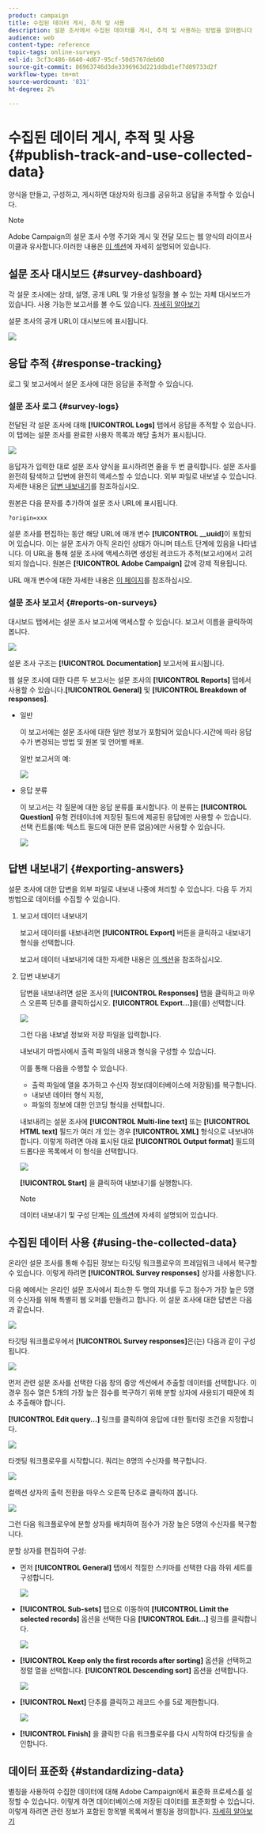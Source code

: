 ```yaml
---
product: campaign
title: 수집된 데이터 게시, 추적 및 사용
description: 설문 조사에서 수집된 데이터를 게시, 추적 및 사용하는 방법을 알아봅니다
audience: web
content-type: reference
topic-tags: online-surveys
exl-id: 3cf3c486-6640-4d67-95cf-50d5767deb60
source-git-commit: 86963746d3de3396963d221ddbd1ef7d89733d2f
workflow-type: tm+mt
source-wordcount: '831'
ht-degree: 2%

---
```


# 수집된 데이터 게시, 추적 및 사용{#publish-track-and-use-collected-data}

양식을 만들고, 구성하고, 게시하면 대상자와 링크를 공유하고 응답을 추적할 수 있습니다.

>[!NOTE]
>
>Adobe Campaign의 설문 조사 수명 주기와 게시 및 전달 모드는 웹 양식의 라이프사이클과 유사합니다.이러한 내용은 [이 섹션](../../web/using/about-web-forms.md)에 자세히 설명되어 있습니다.

## 설문 조사 대시보드 {#survey-dashboard}

각 설문 조사에는 상태, 설명, 공개 URL 및 가용성 일정을 볼 수 있는 자체 대시보드가 있습니다. 사용 가능한 보고서를 볼 수도 있습니다. [자세히 알아보기](#reports-on-surveys)

설문 조사의 공개 URL이 대시보드에 표시됩니다.

![](assets/survey_public_url.png)

## 응답 추적 {#response-tracking}

로그 및 보고서에서 설문 조사에 대한 응답을 추적할 수 있습니다.

### 설문 조사 로그 {#survey-logs}

전달된 각 설문 조사에 대해 **[!UICONTROL Logs]** 탭에서 응답을 추적할 수 있습니다. 이 탭에는 설문 조사를 완료한 사용자 목록과 해당 출처가 표시됩니다.

![](assets/s_ncs_admin_survey_logs.png)

응답자가 입력한 대로 설문 조사 양식을 표시하려면 줄을 두 번 클릭합니다. 설문 조사를 완전히 탐색하고 답변에 완전히 액세스할 수 있습니다. 외부 파일로 내보낼 수 있습니다. 자세한 내용은 [답변 내보내기](#exporting-answers)를 참조하십시오.

원본은 다음 문자를 추가하여 설문 조사 URL에 표시됩니다.

```
?origin=xxx
```

설문 조사를 편집하는 동안 해당 URL에 매개 변수 **[!UICONTROL __uuid]**&#x200B;이 포함되어 있습니다. 이는 설문 조사가 아직 온라인 상태가 아니며 테스트 단계에 있음을 나타냅니다. 이 URL을 통해 설문 조사에 액세스하면 생성된 레코드가 추적(보고서)에서 고려되지 않습니다. 원본은 **[!UICONTROL Adobe Campaign]** 값에 강제 적용됩니다.

URL 매개 변수에 대한 자세한 내용은 [이 페이지](../../web/using/defining-web-forms-properties.md#form-url-parameters)를 참조하십시오.

### 설문 조사 보고서 {#reports-on-surveys}

대시보드 탭에서는 설문 조사 보고서에 액세스할 수 있습니다. 보고서 이름을 클릭하여 봅니다.

![](assets/s_ncs_admin_survey_report_doc.png)

설문 조사 구조는 **[!UICONTROL Documentation]** 보고서에 표시됩니다.

웹 설문 조사에 대한 다른 두 보고서는 설문 조사의 **[!UICONTROL Reports]** 탭에서 사용할 수 있습니다.**[!UICONTROL General]** 및 **[!UICONTROL Breakdown of responses]**.

* 일반

   이 보고서에는 설문 조사에 대한 일반 정보가 포함되어 있습니다.시간에 따라 응답 수가 변경되는 방법 및 원본 및 언어별 배포.

   일반 보고서의 예:

   ![](assets/s_ncs_admin_survey_report_0.png)

* 응답 분류

   이 보고서는 각 질문에 대한 응답 분류를 표시합니다. 이 분류는 **[!UICONTROL Question]** 유형 컨테이너에 저장된 필드에 제공된 응답에만 사용할 수 있습니다. 선택 컨트롤(예: 텍스트 필드에 대한 분류 없음)에만 사용할 수 있습니다.

   ![](assets/s_ncs_admin_survey_report_2.png)

## 답변 내보내기 {#exporting-answers}

설문 조사에 대한 답변을 외부 파일로 내보내 나중에 처리할 수 있습니다. 다음 두 가지 방법으로 데이터를 수집할 수 있습니다.

1. 보고서 데이터 내보내기

   보고서 데이터를 내보내려면 **[!UICONTROL Export]** 버튼을 클릭하고 내보내기 형식을 선택합니다.

   보고서 데이터 내보내기에 대한 자세한 내용은 [이 섹션](../../reporting/using/about-reports-creation-in-campaign.md)을 참조하십시오.

1. 답변 내보내기

   답변을 내보내려면 설문 조사의 **[!UICONTROL Responses]** 탭을 클릭하고 마우스 오른쪽 단추를 클릭하십시오. **[!UICONTROL Export...]**&#x200B;을(를) 선택합니다.

   ![](assets/s_ncs_admin_survey_logs_export_menu.png)

   그런 다음 내보낼 정보와 저장 파일을 입력합니다.

   내보내기 마법사에서 출력 파일의 내용과 형식을 구성할 수 있습니다.

   이를 통해 다음을 수행할 수 있습니다.

   * 출력 파일에 열을 추가하고 수신자 정보(데이터베이스에 저장됨)를 복구합니다.
   * 내보낸 데이터 형식 지정,
   * 파일의 정보에 대한 인코딩 형식을 선택합니다.

   내보내려는 설문 조사에 **[!UICONTROL Multi-line text]** 또는 **[!UICONTROL HTML text]** 필드가 여러 개 있는 경우 **[!UICONTROL XML]** 형식으로 내보내야 합니다. 이렇게 하려면 아래 표시된 대로 **[!UICONTROL Output format]** 필드의 드롭다운 목록에서 이 형식을 선택합니다.

   ![](assets/s_ncs_admin_survey_logs_export_xml.png)

   **[!UICONTROL Start]** 을 클릭하여 내보내기를 실행합니다.

   >[!NOTE]
   >
   >데이터 내보내기 및 구성 단계는 [이 섹션](../../platform/using/about-generic-imports-exports.md)에 자세히 설명되어 있습니다.

## 수집된 데이터 사용 {#using-the-collected-data}

온라인 설문 조사를 통해 수집된 정보는 타깃팅 워크플로우의 프레임워크 내에서 복구할 수 있습니다. 이렇게 하려면 **[!UICONTROL Survey responses]** 상자를 사용합니다.

다음 예에서는 온라인 설문 조사에서 최소한 두 명의 자녀를 두고 점수가 가장 높은 5명의 수신자를 위해 특별히 웹 오퍼를 만들려고 합니다. 이 설문 조사에 대한 답변은 다음과 같습니다.

![](assets/s_ncs_admin_survey_responses_wf_box_4.png)

타깃팅 워크플로우에서 **[!UICONTROL Survey responses]**&#x200B;은(는) 다음과 같이 구성됩니다.

![](assets/s_ncs_admin_survey_responses_wf_box_1.png)

먼저 관련 설문 조사를 선택한 다음 창의 중앙 섹션에서 추출할 데이터를 선택합니다. 이 경우 점수 열은 5개의 가장 높은 점수를 복구하기 위해 분할 상자에 사용되기 때문에 최소 추출해야 합니다.

**[!UICONTROL Edit query...]** 링크를 클릭하여 응답에 대한 필터링 조건을 지정합니다.

![](assets/s_ncs_admin_survey_responses_wf_box_2.png)

타겟팅 워크플로우를 시작합니다. 쿼리는 8명의 수신자를 복구합니다.

![](assets/s_ncs_admin_survey_responses_wf_box_5.png)

컬렉션 상자의 출력 전환을 마우스 오른쪽 단추로 클릭하여 봅니다.

![](assets/s_ncs_admin_survey_responses_wf_box_6.png)

그런 다음 워크플로우에 분할 상자를 배치하여 점수가 가장 높은 5명의 수신자를 복구합니다.

분할 상자를 편집하여 구성:

* 먼저 **[!UICONTROL General]** 탭에서 적절한 스키마를 선택한 다음 하위 세트를 구성합니다.

   ![](assets/s_ncs_admin_survey_responses_wf_box_6b.png)

* **[!UICONTROL Sub-sets]** 탭으로 이동하여 **[!UICONTROL Limit the selected records]** 옵션을 선택한 다음 **[!UICONTROL Edit...]** 링크를 클릭합니다.

   ![](assets/s_ncs_admin_survey_responses_wf_box_7.png)

* **[!UICONTROL Keep only the first records after sorting]** 옵션을 선택하고 정렬 열을 선택합니다. **[!UICONTROL Descending sort]** 옵션을 선택합니다.

   ![](assets/s_ncs_admin_survey_responses_wf_box_8.png)

* **[!UICONTROL Next]** 단추를 클릭하고 레코드 수를 5로 제한합니다.

   ![](assets/s_ncs_admin_survey_responses_wf_box_9.png)

* **[!UICONTROL Finish]** 을 클릭한 다음 워크플로우를 다시 시작하여 타깃팅을 승인합니다.

## 데이터 표준화 {#standardizing-data}

별칭을 사용하여 수집한 데이터에 대해 Adobe Campaign에서 표준화 프로세스를 설정할 수 있습니다. 이렇게 하면 데이터베이스에 저장된 데이터를 표준화할 수 있습니다.이렇게 하려면 관련 정보가 포함된 항목별 목록에서 별칭을 정의합니다. [자세히 알아보기](../../platform/using/managing-enumerations.md#about-enumerations)

